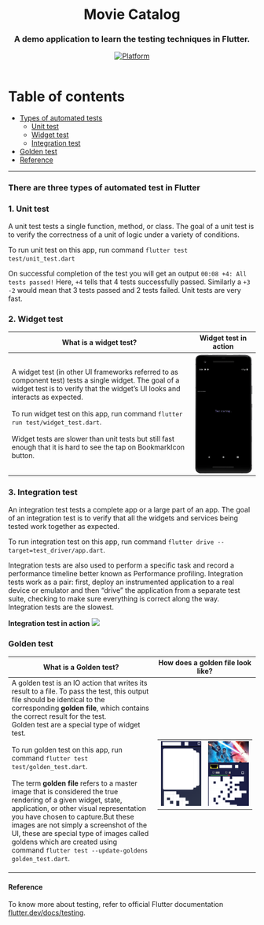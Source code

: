<h1><div align="center">Movie Catalog</div></h1>
<h3><div align="center">A demo application to learn the testing techniques in Flutter.</div></h3>
<div align="center">  
   <a href="https://flutter.dev">  
    <img src="https://img.shields.io/badge/Platform-Flutter-yellow.svg"  
      alt="Platform" />  
  </a>   
</div>
<br> 

# Table of contents  

 * [Types of automated tests](#There-are-three-types-of-automated-test-in-Flutter) 
   * [Unit test](#1-unit-test)  
   * [Widget test](#2-widget-test)  
   * [Integration test](#3-integration-test)
 * [Golden test](#golden-test)
 * [Reference](#reference)

---

### There are three types of automated test in Flutter

### 1. Unit test
A unit test tests a single function, method, or class. The goal of a unit test is to verify the correctness of a unit of logic under a variety of conditions.

To run unit test on this app, run command `flutter test test/unit_test.dart`

On successful completion of the test you will get an output `00:08 +4: All tests passed!`
Here, `+4` tells that 4 tests successfully passed.
Similarly a `+3 -2` would mean that 3 tests passed and 2 tests failed.
Unit tests are very fast.

### 2. Widget test
| What is a widget test? | Widget test in action |
|------------------------|-----------------------|
|A widget test (in other UI frameworks referred to as component test) tests a single widget. The goal of a widget test is to verify that the widget’s UI looks and interacts as expected. <br> <br> To run widget test on this app, run command `flutter run test/widget_test.dart`. <br><br> Widget tests are slower than unit tests but still fast enough that it is hard to see the tap on BookmarkIcon button.| <img src="https://github.com/aadarsh-patel/movie_catalog/blob/master/gifs/widget_test.gif?raw=true" align = "right" width = "400px"> |

### 3. Integration test
An integration test tests a complete app or a large part of an app. The goal of an integration test is to verify that all the widgets and services being tested work together as expected.

To run integration test on this app, run command `flutter drive --target=test_driver/app.dart`.

Integration tests are also used to perform a specific task and record a performance timeline better known as Performance profiling.
Integration tests work as a pair: first, deploy an instrumented application to a real device or emulator and then “drive” the application from a separate test suite, checking to make sure everything is correct along the way.
Integration tests are the slowest.

**Integration test in action**
<img src="https://github.com/aadarsh-patel/movie_catalog/blob/master/gifs/integration_test.gif?raw=true">

### Golden test

| What is a Golden test? | How does a golden file look like? |
|------------------------|-------------|
|A golden test is an IO action that writes its result to a file. To pass the test, this output file should be identical to the corresponding **golden file**, which contains the correct result for the test.<br>Golden test are a special type of widget test.<br> <br>To run golden test on this app, run command `flutter test test/golden_test.dart`.<br><br>The term **golden file** refers to a master image that is considered the true rendering of a given widget, state, application, or other visual representation you have chosen to capture.But these images are not simply a screenshot of the UI, these are special type of images called goldens which are created using command `flutter test --update-goldens golden_test.dart`.<br><br>|<table><tr><td><img src="https://github.com/aadarsh-patel/movie_catalog/blob/master/test/goldens/home.png?raw=true" width = "1300px"></td><td><img src="https://github.com/aadarsh-patel/movie_catalog/blob/master/test/goldens/details.png?raw=true" width = "1300px"></td></tr></table>|


#### Reference

To know more about testing, refer to official Flutter documentation [flutter.dev/docs/testing](https://flutter.dev/docs/testing).

